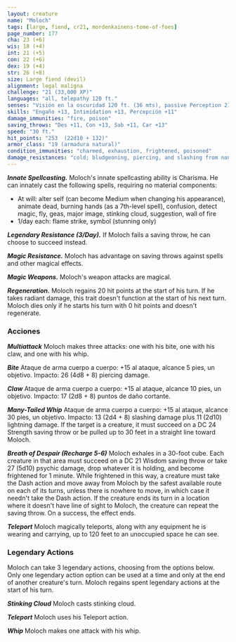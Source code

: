 ```yaml
---
layout: creature
name: "Moloch"
tags: [large, fiend, cr21, mordenkainens-tome-of-foes]
page_number: 177
cha: 23 (+6)
wis: 18 (+4)
int: 21 (+5)
con: 22 (+6)
dex: 19 (+4)
str: 26 (+8)
size: Large fiend (devil)
alignment: legal maligna
challenge: "21 (33,000 XP)"
languages: "all, telepathy 120 ft."
senses: "Visión en la oscuridad 120 ft. (36 mts), passive Perception 21"
skills: "Engaño +13, Intimidation +13, Percepción +11"
damage_immunities: "fire, poison"
saving_throws: "Des +11, Con +13, Sab +11, Car +13"
speed: "30 ft."
hit_points: "253  (22d10 + 132)"
armor_class: "19 (armadura natural)"
condition_immunities: "charmed, exhaustion, frightened, poisoned"
damage_resistances: "cold; bludgeoning, piercing, and slashing from nonmagical attacks that aren't silvered"
---
```


***Innate Spellcasting.*** Moloch's innate spellcasting ability is Charisma. He can innately cast the following spells, requiring no material components:
* At will: alter self (can become Medium when changing his appearance), animate dead, burning hands (as a 7th-level spell), confusion, detect magic, fly, geas, major image, stinking cloud, suggestion, wall of fire
* 1/day each: flame strike, symbol (stunning only)

***Legendary Resistance (3/Day).*** If Moloch fails a saving throw, he can choose to succeed instead.

***Magic Resistance.*** Moloch has advantage on saving throws against spells and other magical effects.

***Magic Weapons.*** Moloch's weapon attacks are magical.

***Regeneration.*** Moloch regains 20 hit points at the start of his turn. If he takes radiant damage, this trait doesn't function at the start of his next turn. Moloch dies only if he starts his turn with 0 hit points and doesn't regenerate.

### Acciones

***Multiattack*** Moloch makes three attacks: one with his bite, one with his claw, and one with his whip.

***Bite*** Ataque de arma cuerpo a cuerpo: +15 al ataque, alcance 5 pies, un objetivo. Impacto: 26 (4d8 + 8) piercing damage.

***Claw*** Ataque de arma cuerpo a cuerpo: +15 al ataque, alcance 10 pies, un objetivo. Impacto: 17 (2d8 + 8) puntos de daño cortante.

***Many-Tailed Whip*** Ataque de arma cuerpo a cuerpo: +15 al ataque, alcance 30 pies, un objetivo. Impacto: 13 (2d4 + 8) slashing damage plus 11 (2d10) lightning damage. If the target is a creature, it must succeed on a DC 24 Strength saving throw or be pulled up to 30 feet in a straight line toward Moloch.

***Breath of Despair (Recharge 5-6)*** Moloch exhales in a 30-foot cube. Each creature in that area must succeed on a DC 21 Wisdom saving throw or take 27 (5d10) psychic damage, drop whatever it is holding, and become frightened for 1 minute. While frightened in this way, a creature must take the Dash action and move away from Moloch by the safest available route on each of its turns, unless there is nowhere to move, in which case it needn't take the Dash action. If the creature ends its turn in a location where it doesn't have line of sight to Moloch, the creature can repeat the saving throw. On a success, the effect ends.

***Teleport*** Moloch magically teleports, along with any equipment he is wearing and carrying, up to 120 feet to an unoccupied space he can see.

### Legendary Actions

Moloch can take 3 legendary actions, choosing from the options below. Only one legendary action option can be used at a time and only at the end of another creature's turn. Moloch regains spent legendary actions at the start of his turn.

***Stinking Cloud*** Moloch casts stinking cloud.

***Teleport*** Moloch uses his Teleport action.

***Whip*** Moloch makes one attack with his whip.